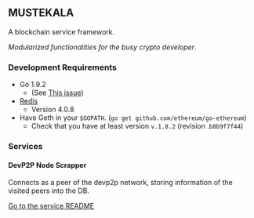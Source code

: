 ## MUSTEKALA

A blockchain service framework.

_Modularized functionalities for the busy crypto developer_.

### Development Requirements

* Go 1.9.2
  * (See [This issue](https://github.com/ethereum/go-ethereum/issues/15752#issuecomment-354271572))
* [Redis](https://redis.io/)
  * Version 4.0.8
* Have Geth in your `$GOPATH`. (`go get github.com/ethereum/go-ethereum`)
  * Check that you have at least version `v.1.8.2` (revision .`b8b9f7f44`)

### Services

#### DevP2P Node Scrapper

Connects as a peer of the devp2p network, storing information of the visited peers into the DB.

[Go to the service README](services/devp2p-node-scrapper/README.md)